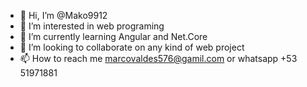- 👋 Hi, I’m @Mako9912
- 👀 I’m interested in web programing
- 🌱 I’m currently learning Angular and Net.Core
- 💞️ I’m looking to collaborate on any kind of web project
- 📫 How to reach me marcovaldes576@gamil.com or whatsapp +53 51971881

<!---
Mako9912/Mako9912 is a ✨ special ✨ repository because its `README.md` (this file) appears on your GitHub profile.
You can click the Preview link to take a look at your changes.
--->
